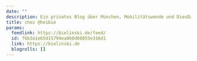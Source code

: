 ```yaml
---
date: ""
description: Ein privates Blog über München, Mobilitätswende und DiesDasDinge
title: chez @heibie
params:
  feedlink: https://bielinski.de/feed/
  id: f6b3a1e65d15794ea060d60855e316d1
  link: https://bielinski.de
  blogrolls: []
---
```

